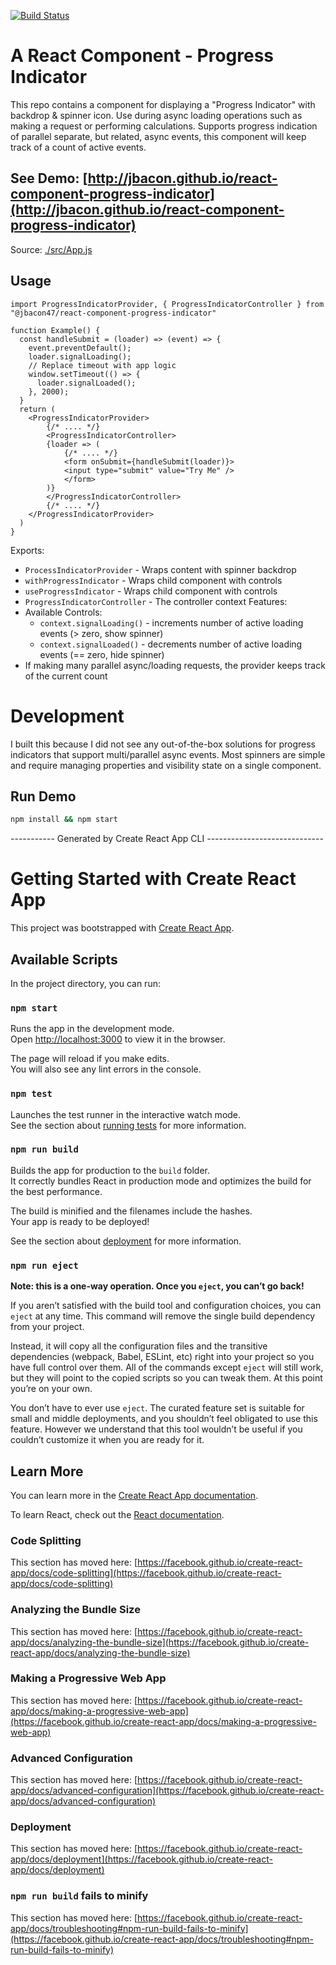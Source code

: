 [![Build Status](https://travis-ci.com/jbacon/react-component-progress-indicator.svg?branch=main)](https://travis-ci.com/jbacon/react-component-progress-indicator.svg?branch=main)

# A React Component - Progress Indicator
This repo contains a component for displaying a "Progress Indicator" with backdrop & spinner icon.
Use during async loading operations such as making a request or performing calculations.
Supports progress indication of parallel separate, but related, async events, this component will keep track of a count of active events.
 
## See Demo: [http://jbacon.github.io/react-component-progress-indicator](http://jbacon.github.io/react-component-progress-indicator)
Source: [./src/App.js](./src/App.js)

## Usage 
```JSX
import ProgressIndicatorProvider, { ProgressIndicatorController } from "@jbacon47/react-component-progress-indicator"

function Example() {
  const handleSubmit = (loader) => (event) => {
    event.preventDefault();
    loader.signalLoading();
    // Replace timeout with app logic
    window.setTimeout(() => {
      loader.signalLoaded();
    }, 2000);
  }
  return (
    <ProgressIndicatorProvider>
        {/* .... */}
        <ProgressIndicatorController>
        {loader => (
            {/* .... */}
            <form onSubmit={handleSubmit(loader)}>
            <input type="submit" value="Try Me" />
            </form>
        )}
        </ProgressIndicatorController>
        {/* .... */}
    </ProgressIndicatorProvider>
  )
}
```
Exports:
- `ProcessIndicatorProvider` - Wraps content with spinner backdrop
- `withProgressIndicator` - Wraps child component with controls
- `useProgressIndicator` - Wraps child component with controls
- `ProgressIndicatorController` - The controller context
Features:
- Available Controls:
    - `context.signalLoading()` - increments number of active loading events (> zero, show spinner)
    - `context.signalLoaded()` - decrements number of active loading events (== zero, hide spinner)
- If making many parallel async/loading requests, the provider keeps track of the current count

# Development
I built this because I did not see any out-of-the-box solutions for progress indicators that support multi/parallel async events. Most spinners are simple and require managing properties and visibility state on a single component.

## Run Demo
```bash
npm install && npm start
```

----------- Generated by Create React App CLI -----------------------------

# Getting Started with Create React App

This project was bootstrapped with [Create React App](https://github.com/facebook/create-react-app).

## Available Scripts

In the project directory, you can run:

### `npm start`

Runs the app in the development mode.\
Open [http://localhost:3000](http://localhost:3000) to view it in the browser.

The page will reload if you make edits.\
You will also see any lint errors in the console.

### `npm test`

Launches the test runner in the interactive watch mode.\
See the section about [running tests](https://facebook.github.io/create-react-app/docs/running-tests) for more information.

### `npm run build`

Builds the app for production to the `build` folder.\
It correctly bundles React in production mode and optimizes the build for the best performance.

The build is minified and the filenames include the hashes.\
Your app is ready to be deployed!

See the section about [deployment](https://facebook.github.io/create-react-app/docs/deployment) for more information.

### `npm run eject`

**Note: this is a one-way operation. Once you `eject`, you can’t go back!**

If you aren’t satisfied with the build tool and configuration choices, you can `eject` at any time. This command will remove the single build dependency from your project.

Instead, it will copy all the configuration files and the transitive dependencies (webpack, Babel, ESLint, etc) right into your project so you have full control over them. All of the commands except `eject` will still work, but they will point to the copied scripts so you can tweak them. At this point you’re on your own.

You don’t have to ever use `eject`. The curated feature set is suitable for small and middle deployments, and you shouldn’t feel obligated to use this feature. However we understand that this tool wouldn’t be useful if you couldn’t customize it when you are ready for it.

## Learn More

You can learn more in the [Create React App documentation](https://facebook.github.io/create-react-app/docs/getting-started).

To learn React, check out the [React documentation](https://reactjs.org/).

### Code Splitting

This section has moved here: [https://facebook.github.io/create-react-app/docs/code-splitting](https://facebook.github.io/create-react-app/docs/code-splitting)

### Analyzing the Bundle Size

This section has moved here: [https://facebook.github.io/create-react-app/docs/analyzing-the-bundle-size](https://facebook.github.io/create-react-app/docs/analyzing-the-bundle-size)

### Making a Progressive Web App

This section has moved here: [https://facebook.github.io/create-react-app/docs/making-a-progressive-web-app](https://facebook.github.io/create-react-app/docs/making-a-progressive-web-app)

### Advanced Configuration

This section has moved here: [https://facebook.github.io/create-react-app/docs/advanced-configuration](https://facebook.github.io/create-react-app/docs/advanced-configuration)

### Deployment

This section has moved here: [https://facebook.github.io/create-react-app/docs/deployment](https://facebook.github.io/create-react-app/docs/deployment)

### `npm run build` fails to minify

This section has moved here: [https://facebook.github.io/create-react-app/docs/troubleshooting#npm-run-build-fails-to-minify](https://facebook.github.io/create-react-app/docs/troubleshooting#npm-run-build-fails-to-minify)
